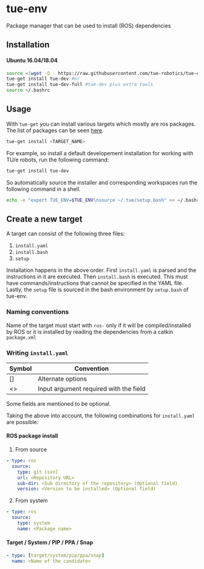 # tue-env
Package manager that can be used to install (ROS) dependencies

## Installation

#### Ubuntu 16.04/18.04
```bash
source <(wget -O - https://raw.githubusercontent.com/tue-robotics/tue-env/master/installer/scripts/bootstrap.bash)
tue-get install tue-dev #or
tue-get install tue-dev-full #tue-dev plus extra tools
source ~/.bashrc
```

## Usage

With `tue-get` you can install various targets which mostly are ros packages. 
The list of packages can be seen [here](installer/targets).

```bash
tue-get install <TARGET_NAME>
```
For example, so install a default developement installation for working with 
TU/e robots, run the following command:
```bash
tue-get install tue-dev
```
So automatically source the installer and corresponding workspaces run the following
command in a shell.
```bash
echo -e "export TUE_ENV=$TUE_ENV\nsource ~/.tue/setup.bash" >> ~/.bashrc
```

## Create a new target
A target can consist of the following three files:
1. `install.yaml`
2. `install.bash`
3. `setup`

Installation happens in the above order. First `install.yaml` is parsed and the
instructions in it are executed. Then `install.bash` is executed. This must have
commands/instructions that cannot be specified in the YAML file. Lastly, the
`setup` file is sourced in the bash environment by `setup.bash` of tue-env.

### Naming conventions
Name of the target must start with `ros-` only if it will be compiled/installed by ROS or it is installed by reading the dependencies from a catkin `package.xml`

### Writing `install.yaml`
| Symbol | Convention                             |
|--------|----------------------------------------|
| []     | Alternate options                      |
| <>     | Input argument required with the field |

Some fields are mentioned to be optional.

Taking the above into account, the following combinations for `install.yaml` are possible:

#### ROS package install
1. From source
```yaml
- type: ros
  source:
    type: git [svn]
    url: <Repository URL>
    sub-dir: <Sub directory of the repository> (Optional field)
    version: <Version to be installed> (Optional field)
```
2. From system
```yaml
- type: ros
  source:
    type: system
    name: <Package name>
```

#### Target / System / PIP / PPA / Snap
```yaml
- type: [target/system/pip/ppa/snap]
  name: <Name of the candidate>
```



